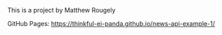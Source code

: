 This is a project by Matthew Rougely

GitHub Pages:
https://thinkful-ei-panda.github.io/news-api-example-1/